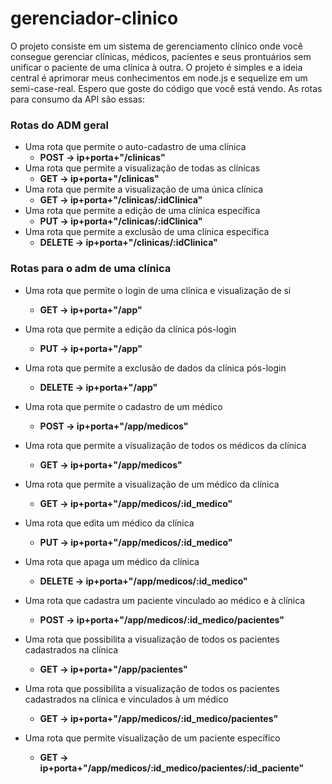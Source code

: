 # gerenciador-clinico
O projeto consiste em um sistema de gerenciamento clínico onde você consegue gerenciar clínicas, médicos, pacientes e seus prontuários sem unificar o paciente de uma clínica à outra. 
O projeto é simples e a ideia central é aprimorar meus conhecimentos em node.js e sequelize em um semi-case-real. Espero que goste do código que você está vendo. As rotas para consumo da API são essas: 

  ### Rotas do ADM geral
  - Uma rota que permite o auto-cadastro de uma clínica
    - **POST -> ip+porta+"/clinicas"**
  - Uma rota que permite a visualização de todas as clínicas
    - **GET -> ip+porta+"/clinicas"**
  - Uma rota que permite a visualização de uma única clínica
    - **GET -> ip+porta+"/clinicas/:idClinica"**
  - Uma rota que permite a edição de uma clínica específica
    - **PUT -> ip+porta+"/clinicas/:idClinica"**
  - Uma rota que permite a exclusão de uma clínica específica
    - **DELETE -> ip+porta+"/clinicas/:idClinica"**
  
  ### Rotas para o adm de uma clínica
  - Uma rota que permite o login de uma clínica e visualização de si
    - **GET -> ip+porta+"/app"**
  - Uma rota que permite a edição da clínica pós-login
    - **PUT -> ip+porta+"/app"**
  - Uma rota que permite a exclusão de dados da clínica pós-login
    - **DELETE -> ip+porta+"/app"**
    
  - Uma rota que permite o cadastro de um médico
    - **POST -> ip+porta+"/app/medicos"**
  - Uma rota que permite a visualização de todos os médicos da clínica
    - **GET -> ip+porta+"/app/medicos"**
  - Uma rota que permite a visualização de um médico da clínica
    - **GET -> ip+porta+"/app/medicos/:id_medico"**
  - Uma rota que edita um médico da clínica
    - **PUT -> ip+porta+"/app/medicos/:id_medico"**
  - Uma rota que apaga um médico da clínica
    - **DELETE -> ip+porta+"/app/medicos/:id_medico"**
    
  - Uma rota que cadastra um paciente vinculado ao médico e à clínica
    - **POST -> ip+porta+"/app/medicos/:id_medico/pacientes"**
  - Uma rota que possibilita a visualização de todos os pacientes cadastrados na clínica
    - **GET -> ip+porta+"/app/pacientes"**
  - Uma rota que possibilita a visualização de todos os pacientes cadastrados na clínica e vinculados à um médico
    - **GET -> ip+porta+"/app/medicos/:id_medico/pacientes"**
  - Uma rota que permite visualização de um paciente específico
    - **GET -> ip+porta+"/app/medicos/:id_medico/pacientes/:id_paciente"**
  
  
    
  

